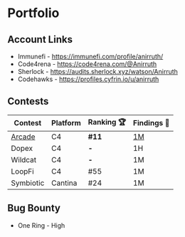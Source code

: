 # Portfolio

## Account Links

- Immunefi - https://immunefi.com/profile/anirruth/
- Code4rena - https://code4rena.com/@Anirruth
- Sherlock - https://audits.sherlock.xyz/watson/Anirruth
- Codehawks - https://profiles.cyfrin.io/u/anirruth

## Contests

| Contest    |Platform|Ranking 🏆   | Findings 🔎|
|------------|---------|-----------|----------|
| [Arcade](https://code4rena.com/reports/2023-07-arcade#overview)| C4 |**#11**| [1M](https://github.com/code-423n4/2023-07-arcade-findings/issues/70)|
| Dopex| C4 |**-**| 1H|
| Wildcat| C4 | **-** | 1M|
| LoopFi| C4 | #55 | 1M|
| Symbiotic| Cantina | #24 | 1M|

## Bug Bounty

- One Ring - High
